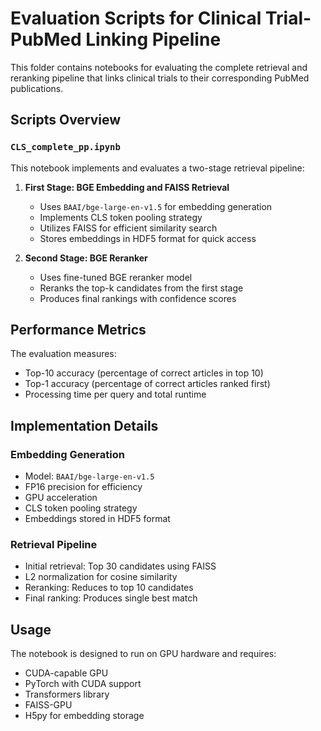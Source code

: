 # Evaluation Scripts for Clinical Trial-PubMed Linking Pipeline

This folder contains notebooks for evaluating the complete retrieval and reranking pipeline that links clinical trials to their corresponding PubMed publications.

## Scripts Overview

### `CLS_complete_pp.ipynb`

This notebook implements and evaluates a two-stage retrieval pipeline:

1. **First Stage: BGE Embedding and FAISS Retrieval**
   - Uses `BAAI/bge-large-en-v1.5` for embedding generation
   - Implements CLS token pooling strategy
   - Utilizes FAISS for efficient similarity search
   - Stores embeddings in HDF5 format for quick access

2. **Second Stage: BGE Reranker**
   - Uses fine-tuned BGE reranker model
   - Reranks the top-k candidates from the first stage
   - Produces final rankings with confidence scores

## Performance Metrics

The evaluation measures:
- Top-10 accuracy (percentage of correct articles in top 10)
- Top-1 accuracy (percentage of correct articles ranked first)
- Processing time per query and total runtime

## Implementation Details


### Embedding Generation
- Model: `BAAI/bge-large-en-v1.5`
- FP16 precision for efficiency
- GPU acceleration
- CLS token pooling strategy
- Embeddings stored in HDF5 format

### Retrieval Pipeline
- Initial retrieval: Top 30 candidates using FAISS
- L2 normalization for cosine similarity
- Reranking: Reduces to top 10 candidates
- Final ranking: Produces single best match

## Usage

The notebook is designed to run on GPU hardware and requires:
- CUDA-capable GPU
- PyTorch with CUDA support
- Transformers library
- FAISS-GPU
- H5py for embedding storage

